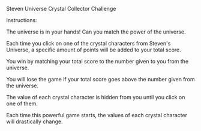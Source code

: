 Steven Universe Crystal Collector Challenge

Instructions:

The universe is in your hands! Can you match the power of the universe.

Each time you click on one of the crystal characters from Steven's Universe, a specific amount of
points will be added to your total score.

You win by matching your total score to the number given to you from the universe.

You will lose the game if your total score goes above the number given from the universe.

The value of each crystal character is hidden from you until you click on one of
them.

Each time this powerful game starts, the values of each crystal character will drastically change.
